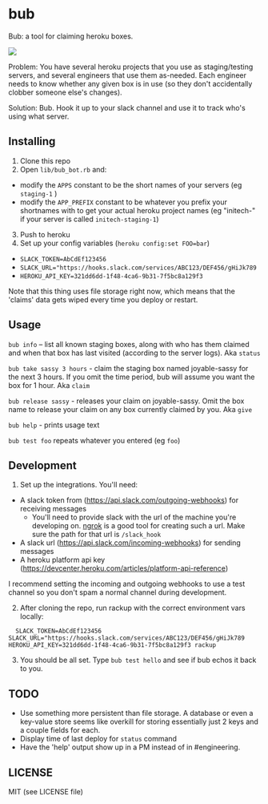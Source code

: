 # bub
Bub: a tool for claiming heroku boxes.

![](http://i.imgur.com/sda5apD.png)

Problem: You have several heroku projects that you use as staging/testing servers, and several engineers that use them as-needed.  Each engineer needs to know whether any given box is in use (so they don't accidentally clobber someone else's changes).

Solution: Bub.  Hook it up to your slack channel and use it to track who's using what server.

## Installing

1. Clone this repo
2. Open `lib/bub_bot.rb` and:
  - modify the `APPS` constant to be the short names of your servers (eg `staging-1` )
  - modify the `APP_PREFIX` constant to be whatever you prefix your shortnames with to get your actual heroku project names (eg "initech-" if your server is called `initech-staging-1`)
3. Push to heroku
4. Set up your config variables (`heroku config:set FOO=bar`)
  - `SLACK_TOKEN=AbCdEf123456`
  - `SLACK_URL="https://hooks.slack.com/services/ABC123/DEF456/gHiJk789`
  - `HEROKU_API_KEY=321dd6dd-1f48-4ca6-9b31-7f5bc8a129f3`

Note that this thing uses file storage right now, which means that the 'claims' data gets wiped every time you deploy or restart.

## Usage
`bub info` – list all known staging boxes, along with who has them claimed and when that box has last visited (according to the server logs).  Aka `status`

`bub take sassy 3 hours` - claim the staging box named joyable-sassy for the next 3 hours. If you omit the time period, bub will assume you want the box for 1 hour. Aka `claim`

`bub release sassy` - releases your claim on joyable-sassy.  Omit the box name to release your claim on any box currently claimed by you. Aka `give`

`bub help` - prints usage text

`bub test foo` repeats whatever you entered (eg `foo`)

## Development

1. Set up the integrations.  You'll need:

  - A slack token from (https://api.slack.com/outgoing-webhooks) for receiving messages
    - You'll need to provide slack with the url of the machine you're developing on. [ngrok](https://ngrok.com/) is a good tool for creating such a url.  Make sure the path for that url is `/slack_hook`
  - A slack url (https://api.slack.com/incoming-webhooks) for sending messages
  - A heroku platform api key (https://devcenter.heroku.com/articles/platform-api-reference)

  I recommend setting the incoming and outgoing webhooks to use a test channel so you don't spam a normal channel during development.

2. After cloning the repo, run rackup with the correct environment vars locally:

  ```
    SLACK_TOKEN=AbCdEf123456 SLACK_URL="https://hooks.slack.com/services/ABC123/DEF456/gHiJk789 HEROKU_API_KEY=321dd6dd-1f48-4ca6-9b31-7f5bc8a129f3 rackup
  ```

3. You should be all set.  Type `bub test hello` and see if bub echos it back to you.

## TODO
- Use something more persistent than file storage.  A database or even a key-value store seems like overkill for storing essentially just 2 keys and a couple fields for each.
- Display time of last deploy for `status` command
- Have the 'help' output show up in a PM instead of in #engineering.

## LICENSE
MIT (see LICENSE file)
